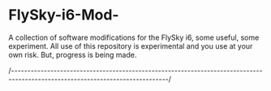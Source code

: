 # FlySky-i6-Mod-
A collection of software modifications for the FlySky i6, some useful, some experiment. All use of this repository is experimental and you use at your own risk. But, progress is being made.

/------------------------------------------------------------------------------------------------------------------------------/
